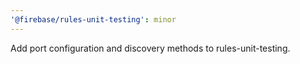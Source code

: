 ```yaml
---
'@firebase/rules-unit-testing': minor
---
```


Add port configuration and discovery methods to rules-unit-testing.
